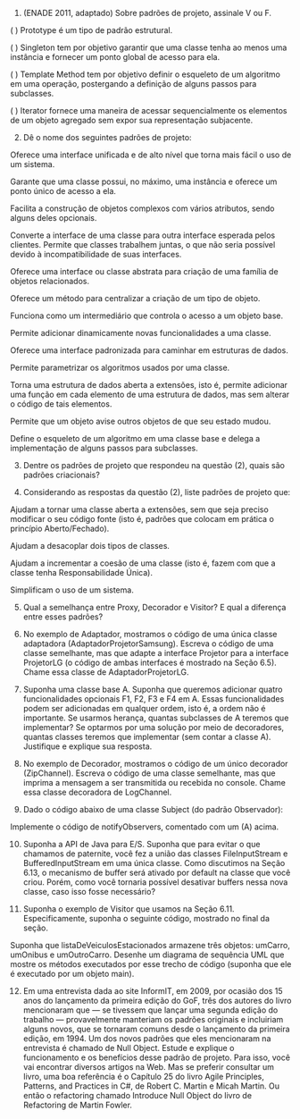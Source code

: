 1. (ENADE 2011, adaptado) Sobre padrões de projeto, assinale V ou F.

( ) Prototype é um tipo de padrão estrutural.

( ) Singleton tem por objetivo garantir que uma classe tenha ao menos uma instância e fornecer um ponto global de acesso para ela.

( ) Template Method tem por objetivo definir o esqueleto de um algoritmo em uma operação, postergando a definição de alguns passos para subclasses.

( ) Iterator fornece uma maneira de acessar sequencialmente os elementos de um objeto agregado sem expor sua representação subjacente.

2. Dê o nome dos seguintes padrões de projeto:

Oferece uma interface unificada e de alto nível que torna mais fácil o uso de um sistema.

Garante que uma classe possui, no máximo, uma instância e oferece um ponto único de acesso a ela.

Facilita a construção de objetos complexos com vários atributos, sendo alguns deles opcionais.

Converte a interface de uma classe para outra interface esperada pelos clientes. Permite que classes trabalhem juntas, o que não seria possível devido à incompatibilidade de suas interfaces.

Oferece uma interface ou classe abstrata para criação de uma família de objetos relacionados.

Oferece um método para centralizar a criação de um tipo de objeto.

Funciona como um intermediário que controla o acesso a um objeto base.

Permite adicionar dinamicamente novas funcionalidades a uma classe.

Oferece uma interface padronizada para caminhar em estruturas de dados.

Permite parametrizar os algoritmos usados por uma classe.

Torna uma estrutura de dados aberta a extensões, isto é, permite adicionar uma função em cada elemento de uma estrutura de dados, mas sem alterar o código de tais elementos.

Permite que um objeto avise outros objetos de que seu estado mudou.

Define o esqueleto de um algoritmo em uma classe base e delega a implementação de alguns passos para subclasses.

3. Dentre os padrões de projeto que respondeu na questão (2), quais são padrões criacionais?

4. Considerando as respostas da questão (2), liste padrões de projeto que:

Ajudam a tornar uma classe aberta a extensões, sem que seja preciso modificar o seu código fonte (isto é, padrões que colocam em prática o princípio Aberto/Fechado).

Ajudam a desacoplar dois tipos de classes.

Ajudam a incrementar a coesão de uma classe (isto é, fazem com que a classe tenha Responsabilidade Única).

Simplificam o uso de um sistema.

5. Qual a semelhança entre Proxy, Decorador e Visitor? E qual a diferença entre esses padrões?

6. No exemplo de Adaptador, mostramos o código de uma única classe adaptadora (AdaptadorProjetorSamsung). Escreva o código de uma classe semelhante, mas que adapte a interface Projetor para a interface ProjetorLG (o código de ambas interfaces é mostrado na Seção 6.5). Chame essa classe de AdaptadorProjetorLG.

7. Suponha uma classe base A. Suponha que queremos adicionar quatro funcionalidades opcionais F1, F2, F3 e F4 em A. Essas funcionalidades podem ser adicionadas em qualquer ordem, isto é, a ordem não é importante. Se usarmos herança, quantas subclasses de A teremos que implementar? Se optarmos por uma solução por meio de decoradores, quantas classes teremos que implementar (sem contar a classe A). Justifique e explique sua resposta.

8. No exemplo de Decorador, mostramos o código de um único decorador (ZipChannel). Escreva o código de uma classe semelhante, mas que imprima a mensagem a ser transmitida ou recebida no console. Chame essa classe decoradora de LogChannel.

9. Dado o código abaixo de uma classe Subject (do padrão Observador):

Implemente o código de notifyObservers, comentado com um (A) acima.

10. Suponha a API de Java para E/S. Suponha que para evitar o que chamamos de paternite, você fez a união das classes FileInputStream e BufferedInputStream em uma única classe. Como discutimos na Seção 6.13, o mecanismo de buffer será ativado por default na classe que você criou. Porém, como você tornaria possível desativar buffers nessa nova classe, caso isso fosse necessário?

11. Suponha o exemplo de Visitor que usamos na Seção 6.11. Especificamente, suponha o seguinte código, mostrado no final da seção.

Suponha que listaDeVeiculosEstacionados armazene três objetos: umCarro, umOnibus e umOutroCarro. Desenhe um diagrama de sequência UML que mostre os métodos executados por esse trecho de código (suponha que ele é executado por um objeto main).

12. Em uma entrevista dada ao site InformIT, em 2009, por ocasião dos 15 anos do lançamento da primeira edição do GoF, três dos autores do livro mencionaram que — se tivessem que lançar uma segunda edição do trabalho — provavelmente manteriam os padrões originais e incluiriam alguns novos, que se tornaram comuns desde o lançamento da primeira edição, em 1994. Um dos novos padrões que eles mencionaram na entrevista é chamado de Null Object. Estude e explique o funcionamento e os benefícios desse padrão de projeto. Para isso, você vai encontrar diversos artigos na Web. Mas se preferir consultar um livro, uma boa referência é o Capítulo 25 do livro Agile Principles, Patterns, and Practices in C#, de Robert C. Martin e Micah Martin. Ou então o refactoring chamado Introduce Null Object do livro de Refactoring de Martin Fowler.
